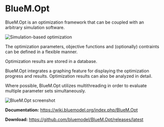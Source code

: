 # BlueM.Opt
BlueM.Opt is an optimization framework that can be coupled with an arbitrary simulation software.

![Simulation-based optimization](https://wiki.bluemodel.org/images/thumb/6/68/Simulation-based-optimization.png/800px-Simulation-based-optimization.png)

The optimization parameters, objective functions and (optionally) contraints can be defined in a flexible manner.

Optimization results are stored in a database.

BlueM.Opt integrates a graphing feature for displaying the optimization progress and results. Optimization results can also be analyzed in detail.

Where possible, BlueM.Opt utilizes multithreading in order to evaluate multiple parameter sets simultaneously. 

![BlueM.Opt screenshot](https://wiki.bluemodel.org/images/thumb/a/af/EVO_Box_screenshot.png/606px-EVO_Box_screenshot.png)

**Documentation:** https://wiki.bluemodel.org/index.php/BlueM.Opt

**Download:** https://github.com/bluemodel/BlueM.Opt/releases/latest
